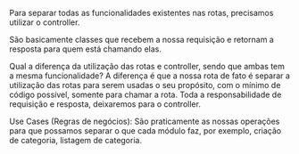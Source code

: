 Para separar todas as funcionalidades existentes nas rotas, precisamos utilizar o controller.

São basicamente classes que recebem a nossa requisição e retornam a resposta para quem está chamando elas.

Qual a diferença da utilização das rotas e controller, sendo que ambas tem a mesma funcionalidade?
A diferença é que a nossa rota de fato é separar a utilização das rotas para serem usadas o seu propósito, com o mínimo de código possível, somente para chamar a rota. Toda a responsabilidade de requisição e resposta, deixaremos para o controller.

Use Cases (Regras de negócios): São praticamente as nossas operações para que possamos separar o que cada módulo faz, por exemplo, criação de categoria, listagem de categoria.
